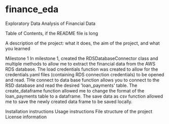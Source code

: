 # finance_eda

Exploratory Data Analysis of Financial Data

Table of Contents, if the README file is long

A description of the project: what it does, the aim of the project, and what you learned

Milestone 1
In milestone 1, created the RDSDatabaseConnector class and multiple methods to allow me to extract the financial data from the AWS RDS database.
The load credentials function was created to allow for the credentials.yaml files (containing RDS connection credentials) to be opened and read.
THe connect to data base function allows you to connect to the RSD database and read the desired 'loan_payments' table.
The create_dataframe function allowed me to change the format of the loan_payments table to a dataframe.
The save data as csv function allowed me to save the newly created data frame to be saved locally.

Installation instructions
Usage instructions
File structure of the project
License information
